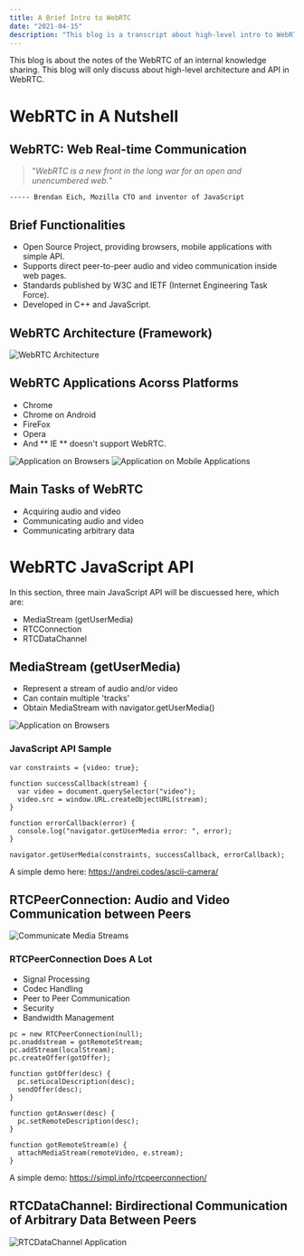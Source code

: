```yaml
---
title: A Brief Intro to WebRTC
date: "2021-04-15"
description: "This blog is a transcript about high-level intro to WebRTC."
---
```


This blog is about the notes of the WebRTC of an internal knowledge sharing. This blog will only discuss about high-level architecture and API in WebRTC.

# WebRTC in A Nutshell

## WebRTC: Web Real-time Communication

> "_WebRTC is a new front in the long war for an open and unencumbered web._"

    ----- Brendan Eich, Mozilla CTO and inventor of JavaScript

## Brief Functionalities

- Open Source Project, providing browsers, mobile applications with simple API.
- Supports direct peer-to-peer audio and video communication inside web pages.
- Standards published by W3C and IETF (Internet Engineering Task Force).
- Developed in C++ and JavaScript.

## WebRTC Architecture (Framework)

![WebRTC Architecture](./images/webrtcArchitecture.png)

## WebRTC Applications Acorss Platforms

- Chrome
- Chrome on Android
- FireFox
- Opera
- And ** IE ** doesn't support WebRTC.

![Application on Browsers](./images/firefoxChrome.jpg)
![Application on Mobile Applications](./images/android.jpg)

## Main Tasks of WebRTC

- Acquiring audio and video
- Communicating audio and video
- Communicating arbitrary data

# WebRTC JavaScript API

In this section, three main JavaScript API will be discuessed here, which are:

- MediaStream (getUserMedia)
- RTCConnection
- RTCDataChannel

## MediaStream (getUserMedia)

- Represent a stream of audio and/or video
- Can contain multiple 'tracks'
- Obtain MediaStream with navigator.getUserMedia()

![Application on Browsers](./images/mediaStream.png)

### JavaScript API Sample

```
var constraints = {video: true};

function successCallback(stream) {
  var video = document.querySelector("video");
  video.src = window.URL.createObjectURL(stream);
}

function errorCallback(error) {
  console.log("navigator.getUserMedia error: ", error);
}

navigator.getUserMedia(constraints, successCallback, errorCallback);
```

A simple demo here: https://andrei.codes/ascii-camera/

## RTCPeerConnection: Audio and Video Communication between Peers

![Communicate Media Streams](./images/mediaStream.png)

### RTCPeerConnection Does A Lot

- Signal Processing
- Codec Handling
- Peer to Peer Communication
- Security
- Bandwidth Management

```
pc = new RTCPeerConnection(null);
pc.onaddstream = gotRemoteStream;
pc.addStream(localStream);
pc.createOffer(gotOffer);

function gotOffer(desc) {
  pc.setLocalDescription(desc);
  sendOffer(desc);
}

function gotAnswer(desc) {
  pc.setRemoteDescription(desc);
}

function gotRemoteStream(e) {
  attachMediaStream(remoteVideo, e.stream);
}
```

A simple demo: https://simpl.info/rtcpeerconnection/

## RTCDataChannel: Birdirectional Communication of Arbitrary Data Between Peers

![RTCDataChannel Application](./images/rtc_connect.png)
